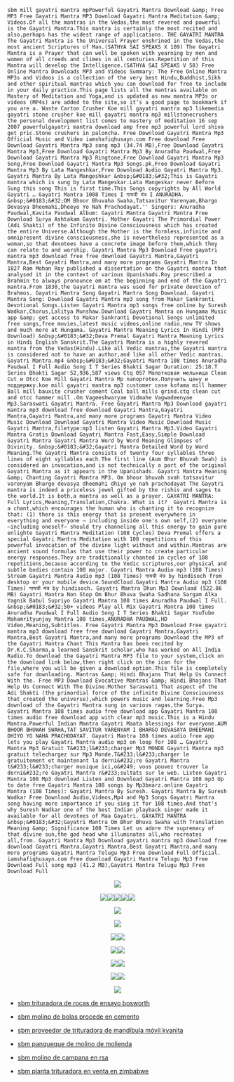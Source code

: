 
```
sbm mill gayatri mantra mpPowerful Gayatri Mantra Download &amp; Free MP3 Free Gayatri Mantra MP3 Download Gayatri Mantra Meditation &amp; Videos.Of all the mantras in the Vedas,the most revered and powerful is the Gayatri Mantra.This mantra is certainly the most recited and also,perhaps has the widest range of applications. THE GAYATRI MANTRA The Gayatri Mantra is the Universal Prayer enshrined in the Vedas,the most ancient Scriptures of Man.(SATHYA SAI SPEAKS X 109) The Gayatri Mantra is a Prayer that can well be spoken with yearning by men and women of all creeds and climes in all centuries.Repetition of this Mantra will develop the Intelligence.(SATHYA SAI SPEAKS V 58) Free Online Mantra Downloads MP3 and Videos Summary: The Free Online Mantra MP3s and Videos is a collection of the very best Hindu,Buddhist,Sikh and other spiritual mantras which you can download for free to include in your daily practice.This page lists all the mantras available on Mastery of Meditation and Yoga,and is updated as new mantra MP3s or videos (MP4s) are added to the site,so it’s a good page to bookmark if you are a. Waste Carton Crusher Koe mill gayatri mantra mp3 likemedia gayatri stone crusher koe mill gayatri mantra mp3 millstonecrushers the personal development list comes to mastery of meditation 16 sep 2007 powerfulgayatri mantra download amp free mp3 powerful lord shiva get pric.Stone crushers in paloncha. Free Download Gayatri Mantra Mp3 Official Music and Video iamshafiqhusayn.com Free download Free Download Gayatri Mantra Mp3 song mp3 (34.74 MB),Free Download Gayatri Mantra Mp3,Free Download Gayatri Mantra Mp3 By Anuradha Paudwal,Free Download Gayatri Mantra Mp3 Ringtone,Free Download Gayatri Mantra Mp3 Song,Free Download Gayatri Mantra Mp3 Songs.pk,Free Download Gayatri Mantra Mp3 By Lata Mangeshkar,Free Download Audio Gayatri Mantra Mp3. Gayatri Mantra By Lata Mangeshkar &nbsp;&#0183;&#32;This is Gayatri mantra which is sung by Lata Mangeskar.Lata Mangeskar never Before Sung this song This is first time.This Songs copyrights by All World Gayatri … Gayatri Mantra 1008 Times I गायत्री मंत्र I ANURADHA. &nbsp;&#0183;&#32;OM Bhoor Bhuvaha Swaha,Tatsavitur Varenyam,Bhargo Devasya Dheemahi,Dheeyo Yo Nah Prachodayat.'' Singers: Anuradha Paudwal,Kavita Paudwal Album: Gayatri Mantra Gayatri Mantra Free Download Surya Ashtakam Gayatri. Mother Gayatri The Primordial Power (Adi Shakti) of the Infinite Divine Consciousness which has created the entire Universe.Although the Mother is the formless,infinite and omnipresent divine consciousness,she is nevertheless represented as a woman,so that devotees have a concrete image before them,which they can relate to and worship. Gayatri Mantra Mp3 Download Free gayatri mantra mp3 download free free download Gayatri Mantra,Gayatri Mantra,Best Gayatri Mantra,and many more programs Gayatri Mantra In 1827 Ram Mohan Roy published a dissertation on the Gayatri mantra that analysed it in the context of various Upanishads.Roy prescribed a Brahmin to always pronounce om at the beginning and end of the Gayatri mantra.From 1830,the Gayatri mantra was used for private devotion of Brahmos. Gayatri Mantra Song Gayatri Mantra Song Download. Gayatri Mantra Song: Download Gayatri Mantra mp3 song from Makar Sankranti Devotional Songs.Listen Gayatri Mantra mp3 songs free online by Suresh Wadkar,Chorus,Lalitya Munshaw.Download Gayatri Mantra on Hungama Music app &amp; get access to Makar Sankranti Devotional Songs unlimited free songs,free movies,latest music videos,online radio,new TV shows and much more at Hungama. Gayatri Mantra Meaning Lyrics In Hindi (MP3 Download) &nbsp;&#0183;&#32;Deva Premal Gayatri Mantra Meaning Lyrics in Hindi English Sanskrit.The Gayatri Mantra is a highly revered mantra from the Vedas(Hindu).Like all Vedic mantras,the Gayatri mantra is considered not to have an author,and like all other Vedic mantras. Gayatri Mantra.mp4 &nbsp;&#0183;&#32;Gayatri Mantra 108 times Anuradha Paudwal I Full Audio Song I T Series Bhakti Sagar Duration: 25:18.T Series Bhakti Sagar 52,936,587 views Ctq 057 Молотковая мельница Clean Cut и Otcc Koe Mill Gayatri Mantra Mp nanoprotex.Получить цену и поддержку.koe mill gayatri mantra mp3 customer case kofama mill hammer Ball mill bauxite crusher cement Coal ball mills grind.ctq clean cut and otcc hammer mill .Om Vageeshwaryae Vidmahe Vagwadeenyae Mp3.Saraswati Gayatri Mantra. Free Gayatri Mantra Mp3 Download gayatri mantra mp3 download free download Gayatri Mantra,Gayatri Mantra,Gayatri Mantra,and many more programs Gayatri Mantra Video Music Download Download Gayatri Mantra Video Music Download Music Gayatri Mantra,filetype:mp3 listen Gayatri Mantra Mp3.Video Gayatri Mantra Gratis Download Gayatri Mantra Fast,Easy,Simple Download Gayatri Mantra Gayatri Mantra Word by Word Meaning Glimpses of Divinity. &nbsp;&#0183;&#32;Gayatri Mantra Detailed Word by Word Meaning.The Gayatri Mantra consists of twenty four syllables three lines of eight syllables each.The first line (Aum Bhur Bhuvah Swah) is considered an invocation,and is not technically a part of the original Gayatri Mantra as it appears in the Upanishads. Gayatri Mantra Meaning &amp; Chanting Gayatri Mantra MP3. Om bhoor bhuvah svah tatsavitur varenyam Bhargo devasya dheemahi dhiyo yo nah prachodayat The Gayatri mantra is indeed a priceless jewel gifted by the rishis and sages to the world.It is both,a mantra as well as a prayer. GAYATRI MANTRA: Full Lyrics,Meaning,Translation,Chakra. What is it?  Gayatri Mantra is a chant,which encourages the human who is chanting it to recognize that: (1) there is this energy that is present everywhere in everything and everyone — including inside one's own self,(2) everyone —including oneself— should try channeling all this energy to gain pure enlighte Gayatri Mantra Meditation (108 Cycles) Deva Premal offers a special Gayatri Mantra Meditation with 108 repetitions of this powerful invocation of the divine light without and within.Mantras are ancient sound formulas that use their power to create particular energy responses.They are traditionally chanted in cycles of 108 repetitions,because according to the Vedic scriptures,our physical and subtle bodies contain 108 major. Gayatri Mantra Audio mp3 (108 Times) Stream Gayatri Mantra Audio mp3 (108 Times) गायत्री मंत्र by hindisoch from desktop or your mobile device.SoundCloud.Gayatri Mantra Audio mp3 (108 Times) गायत्री मंत्र by hindisoch. Gayatri Mantra Dhun Mp3 Download (522.86 MB) Gayatri Mantra Non Stop Om Bhur Bhuva Swaha Sadhana Sargam Alka Yagnik Babul Supriyo Gayatri Mantra 108 times Anuradha Paudwal I Full. &nbsp;&#0183;&#32;50+ videos Play all Mix Gayatri Mantra 108 times Anuradha Paudwal I Full Audio Song I T Series Bhakti Sagar YouTube Mahamrityunjay Mantra 108 times,ANURADHA PAUDWAL,HD Video,Meaning,Subtitles. Free Gayatri Mantra Mp3 Download Free gayatri mantra mp3 download free free download Gayatri Mantra,Gayatri Mantra,Best Gayatri Mantra,and many more programs Download the MP3 of the Gayatri Mantra Chant This Mantra has been recited by Dr.K.C.Sharma,a learned Sanskrit scholar,who has worked on All India Radio.To download the Gayatri Mantra MP3 file to your system,click on the download link below,then right click on the icon for the file,where you will be given a download option.This file is completely safe for downloading. Mantras &amp; Hindi Bhajans That Help Us Connect With the. Free MP3 Download Evocative Mantras &amp; Hindi Bhajans That Help Us Connect With The Divine.Mother Saraswati That aspect of the Adi Shakti (the primordial force of the infinite Divine Consciousness that created the universe),which powers music and learning.Free Mp3 download of the Gayatri Mantra sung in various ragas,the Surya. Gayatri Mantra 108 times audio free download app Gayatri Mantra 108 times audio free download app with clear mp3 music.This is a Hindu Mantra.Powerful Indian Mantra Gayatri Maata blessings for everyone.AUM BHOOR BHUWAH SWAHA,TAT SAVITUR VARENYAM I BHARGO DEVASAYA DHEEMAHI DHIYO YO NAHA PRACHODAYAT. Gayatri Mantra 108 times audio free app lets you play Gayatri Mantra audio mp3 on loop for 108 … Gayatri Mantra Mp3 Gratuit T&#233;l&#233;charger Mp3 MONDE Gayatri Mantra mp3 gratuit telechargez sur Mp3 Monde.T&#233;l&#233;charger le gratuitement et maintenant la derni&#232;re Gayatri Mantra t&#233;l&#233;charger musique ici,o&#249; vous pouvez trouver la derni&#232;re Gayatri Mantra r&#233;sultats sur le web. Listen Gayatri Mantra 108 Mp3 download Listen and Download Gayatri Mantra 108 mp3 Up to date free Gayatri Mantra 108 songs by Mp3bearz.online Gayatri Mantra (108 Times): Gayatri Mantra By Suresh. Gayatri Mantra By Suresh Wadkar Free Download Audio,Videos,Mp4 and Mp3 Songs Gayatri Mantra song having more importance if you sing it for 108 times.And that's why Suresh Wadkar one of the best Indian playback singer made it available for all devotees of Maa Gayatri. GAYATRI MANTRA &nbsp;&#0183;&#32;Gayatri Mantra Om Bhur Bhuva Swaha with Translation Meaning &amp; Significance 108 Times Let us adore the supremacy of that divine sun,the god head who illuminates all,who recreates all,from. Gayatri Mantra Mp3 Download gayatri mantra mp3 download free download Gayatri Mantra,Gayatri Mantra,Best Gayatri Mantra,and many more programs Gayatri Mantra Telugu Mp3 Free Download Full Official. iamshafiqhusayn.com Free download Gayatri Mantra Telugu Mp3 Free Download Full song mp3 (41.2 MB),Gayatri Mantra Telugu Mp3 Free Download Full 
```

<div align="center">

<a href="https://es-crusher.shibang-china.com/github&k=sbm+mill+gayatri+mantra+mp"><img src="https://static.shibang-china.com/es/crusher/logo.jpg"></a>

<a href="https://es-crusher.shibang-china.com/github&k=sbm+mill+gayatri+mantra+mp"><img src="https://static.shibang-china.com/es/crusher/index.jpg"></a><a href="https://es-crusher.shibang-china.com/material.htmlgithub&k=sbm+mill+gayatri+mantra+mp"><img src="https://static.shibang-china.com/es/crusher/material.jpg"></a><a href="https://es-crusher.shibang-china.com/application.htmlgithub&k=sbm+mill+gayatri+mantra+mp"><img src="https://static.shibang-china.com/es/crusher/application.jpg"></a><a href="https://es-crusher.shibang-china.com/aboutus.htmlgithub&k=sbm+mill+gayatri+mantra+mp"><img src="https://static.shibang-china.com/es/crusher/aboutus.jpg"></a><a href="https://es-crusher.shibang-china.com/contact.htmlgithub&k=sbm+mill+gayatri+mantra+mp"><img src="https://static.shibang-china.com/es/crusher/contact.jpg"></a>

<a href="https://es-crusher.shibang-china.com/github&k=sbm+mill+gayatri+mantra+mp"><img src="https://static.shibang-china.com/es/crusher/banner.jpg"></a>

<a href="https://swt.shibang-china.com/github&k=sbm+mill+gayatri+mantra+mp"><img src="https://static.shibang-china.com/es/crusher/text.jpg"></a>

<a href="https://swt.shibang-china.com/github&k=sbm+mill+gayatri+mantra+mp"><img src="https://static.shibang-china.com/es/crusher/chat.jpg"></a><a href="https://es-crusher.shibang-china.com/contact.htmlgithub&k=sbm+mill+gayatri+mantra+mp"><img src="https://static.shibang-china.com/es/crusher/message.jpg"></a>

<a href="https://es-crusher.shibang-china.com/products/pe.htmlgithub&k=sbm+mill+gayatri+mantra+mp"><img src="https://static.shibang-china.com/es/crusher/pe.jpg"></a><a href="https://es-crusher.shibang-china.com/products/pf.htmlgithub&k=sbm+mill+gayatri+mantra+mp"><img src="https://static.shibang-china.com/es/crusher/pf.jpg"></a>

<a href="https://es-crusher.shibang-china.com/products/hpt.htmlgithub&k=sbm+mill+gayatri+mantra+mp"><img src="https://static.shibang-china.com/es/crusher/hpt.jpg"></a><a href="https://es-crusher.shibang-china.com/products/vsi.htmlgithub&k=sbm+mill+gayatri+mantra+mp"><img src="https://static.shibang-china.com/es/crusher/vsi.jpg"></a>

<a href="https://es-crusher.shibang-china.com/products/klv.htmlgithub&k=sbm+mill+gayatri+mantra+mp"><img src="https://static.shibang-china.com/es/crusher/klv.jpg"></a><a href="https://es-crusher.shibang-china.com/products/portable.htmlgithub&k=sbm+mill+gayatri+mantra+mp"><img src="https://static.shibang-china.com/es/crusher/portable.jpg"></a>

<a href="https://swt.shibang-china.com/github&k=sbm+mill+gayatri+mantra+mp"><img src="https://static.shibang-china.com/es/crusher/case.jpg"></a>

</div>


* [sbm trituradora de rocas de ensayo bosworth](sbm%20trituradora%20de%20rocas%20de%20ensayo%20bosworth.md)

* [sbm molino de bolas procede en cemento](sbm%20molino%20de%20bolas%20procede%20en%20cemento.md)

* [sbm proveedor de trituradora de mandíbula móvil kyanita](sbm%20proveedor%20de%20trituradora%20de%20mand%C3%ADbula%20m%C3%B3vil%20kyanita.md)

* [sbm panqueque de molino de molienda](sbm%20panqueque%20de%20molino%20de%20molienda.md)

* [sbm molino de campana en rsa](sbm%20molino%20de%20campana%20en%20rsa.md)

* [sbm planta trituradora en venta en zimbabwe](sbm%20planta%20trituradora%20en%20venta%20en%20zimbabwe.md)